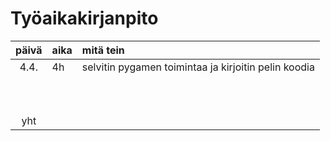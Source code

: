 # Työaikakirjanpito

| päivä | aika | mitä tein  |
| :----:|:-----| :-----|
|4.4. |  4h | selvitin pygamen toimintaa ja kirjoitin pelin koodia |
|       |      |  |
|       |      |  |
|       |      |  |
|       |      |  |
|       |      |  |
|       |      |  |
|       |      |  |
|       |      | |
|       |      |  |
|       |      |  |
| yht   |      | | 
